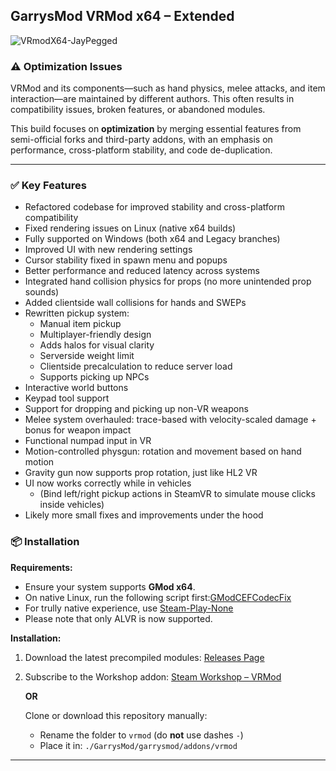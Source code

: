 ## **GarrysMod VRMod x64 – Extended**

![VRmodX64-JayPegged](https://github.com/user-attachments/assets/d08e80cd-b8e6-4348-b56d-70e2e79fa8a6)


### ⚠️ Optimization Issues

VRMod and its components—such as hand physics, melee attacks, and item interaction—are maintained by different authors. This often results in compatibility issues, broken features, or abandoned modules.

This build focuses on **optimization** by merging essential features from semi-official forks and third-party addons, with an emphasis on performance, cross-platform stability, and code de-duplication.

---

### ✅ Key Features

- Refactored codebase for improved stability and cross-platform compatibility  
- Fixed rendering issues on Linux (native x64 builds)  
- Fully supported on Windows (both x64 and Legacy branches)  
- Improved UI with new rendering settings  
- Cursor stability fixed in spawn menu and popups  
- Better performance and reduced latency across systems  
- Integrated hand collision physics for props (no more unintended prop sounds)
- Added clientside wall collisions for hands and SWEPs   
- Rewritten pickup system:  
    - Manual item pickup  
    - Multiplayer-friendly design  
    - Adds halos for visual clarity
    - Serverside weight limit   
    - Clientside precalculation to reduce server load  
    - Supports picking up NPCs  
- Interactive world buttons
- Keypad tool support 
- Support for dropping and picking up non-VR weapons  
- Melee system overhauled: trace-based with velocity-scaled damage + bonus for weapon impact  
- Functional numpad input in VR  
- Motion-controlled physgun: rotation and movement based on hand motion  
- Gravity gun now supports prop rotation, just like HL2 VR  
- UI now works correctly while in vehicles  
  - (Bind left/right pickup actions in SteamVR to simulate mouse clicks inside vehicles)  
- Likely more small fixes and improvements under the hood


### 📦 Installation

**Requirements:**

- Ensure your system supports **GMod x64**.
- On native Linux, run the following script first:[GModCEFCodecFix](https://github.com/solsticegamestudios/GModCEFCodecFix)
- For trully native experience, use [Steam-Play-None](https://github.com/Scrumplex/Steam-Play-None)
- Please note that only ALVR is now supported.

**Installation:**

1. Download the latest precompiled modules: [Releases Page](https://github.com/Abyss-c0re/vrmod-module-master/releases)
2. Subscribe to the Workshop addon:
   [Steam Workshop – VRMod](https://steamcommunity.com/sharedfiles/filedetails/?id=3442302711)

   **OR**

   Clone or download this repository manually:

   - Rename the folder to `vrmod` (do **not** use dashes `-`)
   - Place it in:
     `./GarrysMod/garrysmod/addons/vrmod`

---
